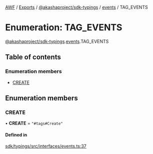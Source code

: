 [AWF](../README.md) / [Exports](../modules.md) / [@akashaproject/sdk-typings](../modules/_akashaproject_sdk_typings.md) / [events](../modules/_akashaproject_sdk_typings.events.md) / TAG_EVENTS

# Enumeration: TAG\_EVENTS

[@akashaproject/sdk-typings](../modules/_akashaproject_sdk_typings.md).[events](../modules/_akashaproject_sdk_typings.events.md).TAG_EVENTS

## Table of contents

### Enumeration members

- [CREATE](_akashaproject_sdk_typings.events.TAG_EVENTS.md#create)

## Enumeration members

### CREATE

• **CREATE** = `"#tags#Create"`

#### Defined in

[sdk/typings/src/interfaces/events.ts:37](https://github.com/AKASHAorg/akasha-world-framework/blob/83e542de/sdk/typings/src/interfaces/events.ts#L37)
